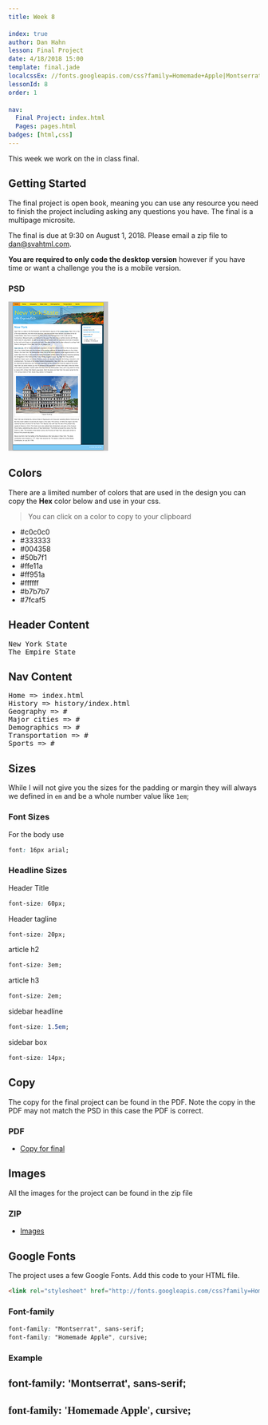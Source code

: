 ```yaml
---
title: Week 8

index: true
author: Dan Hahn
lesson: Final Project
date: 4/18/2018 15:00
template: final.jade
localcssEx: //fonts.googleapis.com/css?family=Homemade+Apple|Montserrat|Roboto+Mono
lessonId: 8
order: 1

nav:
  Final Project: index.html
  Pages: pages.html
badges: [html,css]
---
```


This week we work on the in class final.

<span class="more"></span>

## Getting Started

The final project is open book, meaning you can use any resource you need to finish the project including asking any questions you have. The final is a multipage microsite.

The final is due at 9:30 on August 1, 2018. Please email a zip file to dan@svahtml.com.

**You are required to only code the desktop version** however if you have time or want a challenge you the is a mobile version.

### PSD

[![](summer.png)](summer.psd)

## Colors

There are a limited number of colors that are used in the design you can copy the **Hex** color below and use in your css.

> You can click on a color to copy to your clipboard

- \#c0c0c0
- \#333333
- \#004358
- \#50b7f1
- \#ffe11a
- \#ff951a
- \#ffffff
- \#b7b7b7
- \#7fcaf5

## Header Content

<pre class="text-content">
New York State
The Empire State
</pre>

## Nav Content

<pre class="text-content">
Home => index.html
History => history/index.html
Geography => #
Major cities => #
Demographics => #
Transportation => #
Sports => #
</pre>

## Sizes

While I will not give you the sizes for the padding or margin they will always we defined in `em` and be a whole number value like `1em`;

### Font Sizes

For the body use

```css
font: 16px arial;
```

### Headline Sizes

Header Title

```css
font-size: 60px;
```

Header tagline

```css
font-size: 20px;
```

article h2

```css
font-size: 3em;
```

article h3

```css
font-size: 2em;
```

sidebar headline

```css
font-size: 1.5em;
```

sidebar box

```css
font-size: 14px;
```

## Copy

The copy for the final project can be found in the PDF. Note the copy in the PDF may not match the PSD in this case the PDF is correct.

### PDF

- [Copy for final](./final/final-content.pdf)

## Images

All the images for the project can be found in the zip file

### ZIP

- [Images](./final/images.zip)

## Google Fonts

The project uses a few Google Fonts. Add this code to your HTML file.

```html
<link rel="stylesheet" href="http://fonts.googleapis.com/css?family=Homemade+Apple|Montserrat">
```

### Font-family

```css
font-family: "Montserrat", sans-serif;
font-family: "Homemade Apple", cursive;
```

### Example

<h2 style="font-family: 'Montserrat', sans-serif">font-family: 'Montserrat', sans-serif;</h2>

<h2 style="font-family: 'Homemade Apple', cursive">font-family: 'Homemade Apple', cursive;</h2>
